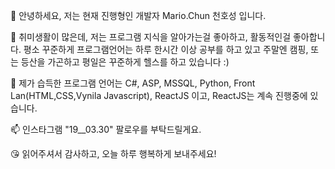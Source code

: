 👋 안녕하세요, 저는 현재 진행형인 개발자 Mario.Chun 천호성 입니다.

👀 취미생활이 많은데, 저는 프로그램 지식을 알아가는걸 좋아하고, 활동적인걸 좋아합니다. 평소 꾸준하게 프로그램언어는 하루 한시간 이상 공부를 하고 있고 주말엔 캠핑, 또는 등산을 가곤하고 평일은 꾸준하게 헬스를 하고 있습니다 :)

🌱 제가 습득한 프로그램 언어는 C#, ASP, MSSQL, Python, Front Lan(HTML,CSS,Vynila Javascript), ReactJS 이고, ReactJS는 계속 진행중에 있습니다.

📫 인스타그램 "19__03.30" 팔로우를 부탁드릴게요. 

😘 읽어주셔서 감사하고, 오늘 하루 행복하게 보내주세요!
